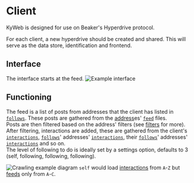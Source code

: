 # Client
KyWeb is designed for use on Beaker's Hyperdrive protocol.

For each client, a new hyperdrive should be created and shared. This will serve as the data store, identification and frontend.

## Interface
The interface starts at the feed.
![Example interface](https://lh3.googleusercontent.com/pw/ACtC-3cyROD5kQIlZ312SwE1eUzXQqVSdRP0KrDoyh70HiUuvGUvUI6p4FkeV0jvWmIQM-tQGnxAFrhrePNgOpnNYaUM0G6x00CUGsMF6xPSu8Nh49EUZwDcnUUbPqMvXQKcaGauNJhr7VWyD3X53pwrZskRVg=w1272-h937-no?authuser=0)

## Functioning
The feed is a list of posts from addresses that the client has listed in [`follows`](follows.md). These posts are gathered from the [address](adress.md)es' [`feed`](feed.md) files.  
Posts are then filtered based on the address' filters (see [filters](filters.md) for more).  
After filtering, interactions are added, these are gathered from the client's [`interactions`](interactions.md), [`follows`](follows.md)' addresses' [`interactions`](interactions.md), their [`follows`](follows.md)' addresses' [`interactions`](interactions.md) and so on.  
The level of following to do is ideally set by a settings option, defaults to 3 (self, following, following, following).  

![Crawling example diagram](https://lh3.googleusercontent.com/pw/ACtC-3dIRO7vqORVtKok-LkgbemfzOLcYzOsLAp7x-7MfkyLan-vTMZ7b-2vFjOfnoEnMk1xDZ7EbVw6sW-VVCgPy9qaUkAaqx0fRe4tSJYmEQYx1sbkbsT-M20quRBw9hO-e2CQu_7u44UnJudXr9qXB91Diw=w1480-h436-no?authuser=0)
`self` would load [interactions](interactions.md) from `A`-`Z` but [feeds](feeds.md) only from `A`-`C`.
<!--stackedit_data:
eyJkaXNjdXNzaW9ucyI6eyJqTU1CWEJlTzhSZld2ZVV2Ijp7In
N0YXJ0IjoxMTc4LCJlbmQiOjE0MjcsInRleHQiOiIhW0NyYXds
aW5nIGV4YW1wbGUgZGlhZ3JhbV0oaHR0cHM6Ly9saDMuZ29vZ2
xldXNlcmNvbnRlbnQuY29tL3B3L0FDdEMtM2RJUk83dnFP4oCm
In19LCJjb21tZW50cyI6eyJnbzFIcEpJRFRtUm9qSXB3Ijp7Im
Rpc2N1c3Npb25JZCI6ImpNTUJYQmVPOFJmV3ZlVXYiLCJzdWIi
OiJnaDoxMjU4ODg5NCIsInRleHQiOiJncmFwaCBURDsgc2VsZi
0tPkE7IHNlbGYtLT5COyBzZWxmLS0+QzsgQS0tPkQ7IEEtLT5F
OyBCLS0+RjsgQi0tPkc7IEMtLT5IOyBDLS0+STsgQy0tPko7IE
QtLT5LOyBELS0+TDsgRC0tPk07IEUtLT5OOyBFLS0+TzsgRi0t
PlA7IEYtLT5ROyBGLS0+UjsgRy0tPlM7IEctLT5UOyBILS0+VT
sgSC0tPlY7IEktLT5XOyBJLS0+WDsgSi0tPlk7IEotLT5aOyIs
ImNyZWF0ZWQiOjE2MDExMjIwNDk0MDR9fSwiaGlzdG9yeSI6Wz
EwMzQ0OTIxNzgsNzQxNjIyNzgsLTE1MTg5MjIxNzcsLTE5MTY1
NDEyODksLTc2ODA4ODA2LC0xNTYxNTgwODU0XX0=
-->